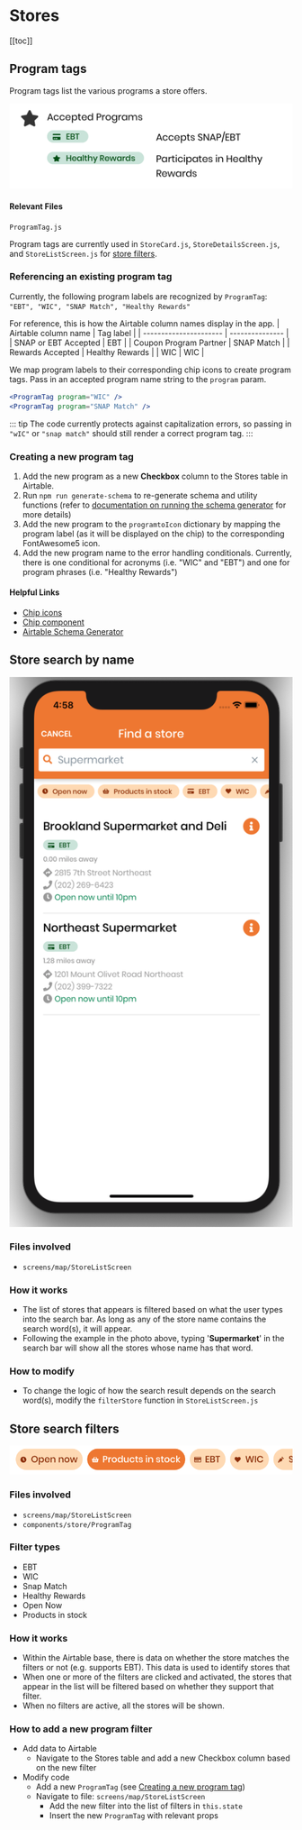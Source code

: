 # Stores
[[toc]]
## Program tags
Program tags list the various programs a store offers. 

![Program Tags](../assets/stores/programtags.png)


#### Relevant Files

`ProgramTag.js`

Program tags are currently used in `StoreCard.js`, `StoreDetailsScreen.js`, and `StoreListScreen.js` for [store filters](#store-search-filters).

### Referencing an existing program tag

Currently, the following program labels are recognized by `ProgramTag`: `"EBT", "WIC", "SNAP Match", "Healthy Rewards"`

For reference, this is how the Airtable column names display in the app.
| Airtable column name   | Tag label       |
| ---------------------- | --------------- |
| SNAP or EBT Accepted   | EBT             |
| Coupon Program Partner | SNAP Match      |
| Rewards Accepted       | Healthy Rewards |
| WIC                    | WIC             |


We map program labels to their corresponding chip icons to create program tags. Pass in an accepted program name string to the `program` param.

```jsx
<ProgramTag program="WIC" />
<ProgramTag program="SNAP Match" />
```
::: tip
The code currently protects against capitalization errors, so passing in `"wIC"` or `"snap match"` should still render a correct program tag.
::: 

### Creating a new program tag

1. Add the new program as a new **Checkbox** column to the Stores table in Airtable.
2. Run `npm run generate-schema` to re-generate schema and utility functions (refer to [documentation on running the schema generator](/shared/airtable.html#running-the-generator) for more details)
3. Add the new program to the `programtoIcon` dictionary by mapping the program label (as it will be displayed on the chip) to the corresponding FontAwesome5 icon.
4. Add the new program name to the error handling conditionals. Currently, there is one conditional for acronyms (i.e. "WIC" and "EBT") and one for program phrases (i.e. "Healthy Rewards")

#### Helpful Links

- [Chip icons](https://callstack.github.io/react-native-paper/icons.html)
- [Chip component](https://callstack.github.io/react-native-paper/chip.html)
- [Airtable Schema Generator](shared/airtable.html#running-the-generator)

## Store search by name
![Store Search](../assets/stores/storesearch.png)

### Files involved

- `screens/map/StoreListScreen`

### How it works

- The list of stores that appears is filtered based on what the user types into the search bar. As long as any of the store name contains the search word(s), it will appear.
- Following the example in the photo above, typing '**Supermarket**' in the search bar will show all the stores whose name has that word.

### How to modify

- To change the logic of how the search result depends on the search word(s), modify the `filterStore` function in `StoreListScreen.js`

## Store search filters
![filters](../assets/stores/filters.png)

### Files involved

- `screens/map/StoreListScreen`
- `components/store/ProgramTag`

### Filter types

- EBT
- WIC
- Snap Match
- Healthy Rewards
- Open Now
- Products in stock

### How it works

- Within the Airtable base, there is data on whether the store matches the filters or not (e.g. supports EBT). This data is used to identify stores that
- When one or more of the filters are clicked and activated, the stores that appear in the list will be filtered based on whether they support that filter.
- When no filters are active, all the stores will be shown.

### How to add a new program filter

- Add data to Airtable
    - Navigate to the Stores table and add a new Checkbox column based on the new filter
- Modify code
    - Add a new `ProgramTag` (see [Creating a new program tag](#creating-a-new-program-tag))
    - Navigate to file: `screens/map/StoreListScreen`
        - Add the new filter into the list of filters in `this.state`
        - Insert the new `ProgramTag` with relevant props

